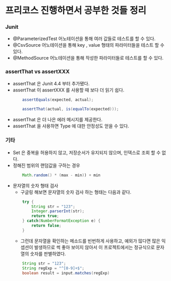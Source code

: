 # 프리코스 진행하면서 공부한 것들 정리 

### Junit 
- @ParameterizedTest 어노테이션을 통해 여러 값들로 테스트를 할 수 있다.
- @CsvSource 어노테이션을 통해 key , value 형태의 파라미터들을 테스트 할 수 있다. 
- @MethodSource 어노테이션을 통해 작성한 파라미터들로 테스트를 할 수 있다. 

### assertThat vs assertXXX 
- assertThat 은 Junit 4.4 부터 추가됐다. 
- assertThat 이 assertXXX 를 사용할 때 보다 더 읽기 쉽다. 
    ~~~ java
        assertEquals(expected, actual);
    ~~~
    ~~~ java
        assertThat(actual, is(equalTo(expected)));
    ~~~
- assertThat 은 더 나은 에러 메시지를 제공한다.
- assertThat 을 사용하면 Type 에 대한 안정성도 얻을 수 있다. 

### 기타 
- Set 은 중복을 허용하지 않고, 저장순서가 유지되지 않으며, 인덱스로 조회 할 수 없다. 
- 정해진 범위의 랜덤값을 구하는 경우
    ~~~ java
        Math.random() * (max - min)) + min
    ~~~
- 문자열의 숫자 형태 검사 
    - 구글링 해보면 문자열의 숫자 검사 하는 형태는 다음과 같다.
    ~~~ java
        try {
            String str = "123";
            Integer.parserInt(str);
            return true;
        } catch(NumberFormatException e) {
            return false;
        }
    ~~~
    - 그런데 문자열을 확인하는 메소드를 빈번하게 사용하고, 예외가 많다면 많은 익셉션이 발생하므로 썩 좋아 보이지 않아서 이 프로젝트에서는 정규식으로 문자열의 숫자를 판별하였다. 
    ~~~ java
        String str = "123";
        String regExp = "^[0-9]+$";
        boolean result = input.matches(regExp)
    ~~~
  
